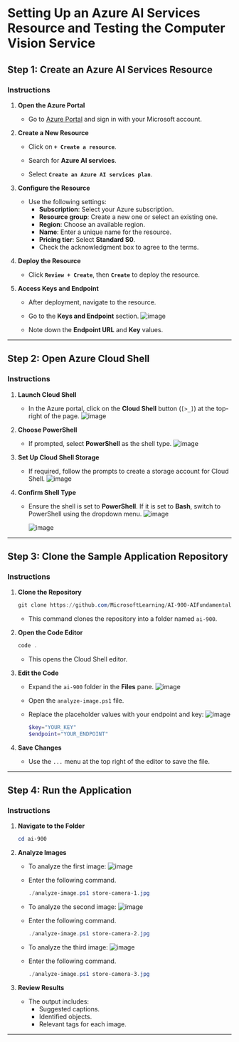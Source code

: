 # Setting Up an Azure AI Services Resource and Testing the Computer Vision Service

## Step 1: Create an Azure AI Services Resource

### Instructions
1. **Open the Azure Portal**
   - Go to [Azure Portal](https://portal.azure.com) and sign in with your Microsoft account.

2. **Create a New Resource**
   - Click on **`+ Create a resource`**.
     
   - Search for **Azure AI services**.
   - Select **`Create an Azure AI services plan`**.

3. **Configure the Resource**
   - Use the following settings:
     - **Subscription**: Select your Azure subscription.
     - **Resource group**: Create a new one or select an existing one.
     - **Region**: Choose an available region.
     - **Name**: Enter a unique name for the resource.
     - **Pricing tier**: Select **Standard S0**.
     - Check the acknowledgment box to agree to the terms.

4. **Deploy the Resource**
   - Click **`Review + Create`**, then **`Create`** to deploy the resource.

5. **Access Keys and Endpoint**
   - After deployment, navigate to the resource.
   - Go to the **Keys and Endpoint** section.
     ![image](https://github.com/user-attachments/assets/e09d168b-e691-4f72-bcd6-a60c1c583e09)

   - Note down the **Endpoint URL** and **Key** values.

---

## Step 2: Open Azure Cloud Shell

### Instructions
1. **Launch Cloud Shell**
   - In the Azure portal, click on the **Cloud Shell** button (`[>_]`) at the top-right of the page.
     ![image](https://github.com/user-attachments/assets/450ad6e7-e6d5-42d7-8cce-d1b3ec1e072d)


2. **Choose PowerShell**
   - If prompted, select **PowerShell** as the shell type.
     ![image](https://github.com/user-attachments/assets/27a59eaa-9bbf-4c3f-b998-94afe30ba95a)
     
3. **Set Up Cloud Shell Storage**
   - If required, follow the prompts to create a storage account for Cloud Shell.
     ![image](https://github.com/user-attachments/assets/64d1616a-1e9f-489f-a3e8-0d5c5a92ffe9)


4. **Confirm Shell Type**
   - Ensure the shell is set to **PowerShell**. If it is set to **Bash**, switch to PowerShell using the dropdown menu.
     ![image](https://github.com/user-attachments/assets/68ee9d63-41e2-440c-8b44-ba8ae96655c7)
     
     ![image](https://github.com/user-attachments/assets/01d223c2-cbf8-45e1-9db9-b1aaa0d288cf)



---

## Step 3: Clone the Sample Application Repository

### Instructions
1. **Clone the Repository**
   ```powershell
   git clone https://github.com/MicrosoftLearning/AI-900-AIFundamentals ai-900
   ```
   - This command clones the repository into a folder named `ai-900`.

2. **Open the Code Editor**
   ```powershell
   code .
   ```
   - This opens the Cloud Shell editor.

3. **Edit the Code**
   - Expand the `ai-900` folder in the **Files** pane.
     ![image](https://github.com/user-attachments/assets/8fbc90b3-87e5-475f-b08d-68c75836fbdb)

   - Open the `analyze-image.ps1` file.
   - Replace the placeholder values with your endpoint and key:
     ![image](https://github.com/user-attachments/assets/dae7521c-7933-4161-956f-218f9479782f)

     ```powershell
     $key="YOUR_KEY"
     $endpoint="YOUR_ENDPOINT"
     ```

4. **Save Changes**
   - Use the `...` menu at the top right of the editor to save the file.

---

## Step 4: Run the Application

### Instructions
1. **Navigate to the Folder**
   ```powershell
   cd ai-900
   ```

2. **Analyze Images**
   - To analyze the first image:
     ![image](https://github.com/user-attachments/assets/eda0a74d-12bc-415c-b99e-c4445c091714)

   - Enter the following command.  
     ```powershell
     ./analyze-image.ps1 store-camera-1.jpg
     ```
   - To analyze the second image:
     ![image](https://github.com/user-attachments/assets/032ac8c1-e293-4b31-838e-ac9498211c5c)
  
   - Enter the following command.

     ```powershell
     ./analyze-image.ps1 store-camera-2.jpg
     ```
   - To analyze the third image:
     ![image](https://github.com/user-attachments/assets/abe7282c-46c6-4ad0-b4dc-1703b168d5e5)
  
   - Enter the following command.

     ```powershell
     ./analyze-image.ps1 store-camera-3.jpg
     ```

3. **Review Results**
   - The output includes:
     - Suggested captions.
     - Identified objects.
     - Relevant tags for each image.

---
